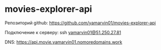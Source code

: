 # movies-explorer-api

Репозиторий github: https://github.com/yamarvin01/movies-explorer-api

Подключение к серверу: ssh yamarvin01@51.250.27.81

DNS: https://api.movie.yamarvin01.nomoredomains.work
